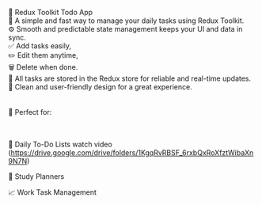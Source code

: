 📝 Redux Toolkit Todo App<br/>
🚀 A simple and fast way to manage your daily tasks using Redux Toolkit.<br/>
⚙️ Smooth and predictable state management keeps your UI and data in sync.<br/>
✅ Add tasks easily,<br/>
✏️ Edit them anytime,<br/>
🗑️ Delete when done.<br/>
💾 All tasks are stored in the Redux store for reliable and real-time updates.<br/>
🎨 Clean and user-friendly design for a great experience.<br/>
<br/><br/>
📌 Perfect for:<br/><br/><br/>

📅 Daily To-Do Lists
    watch video (https://drive.google.com/drive/folders/1KgqRvRBSF_6rxbQxRoXfztWibaXn9N7N)
    
🏫 Study Planners

📈 Work Task Management

